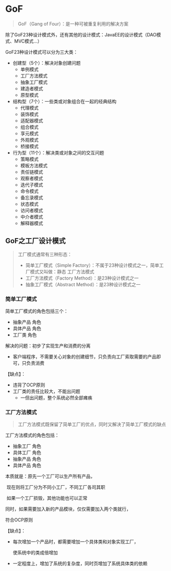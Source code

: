 # GoF

> GoF（Gang of Four）：是一种可被重复利用的解决方案

除了GoF23种设计模式外，还有其他的设计模式：JavaEE的设计模式（DAO模式、MVC模式...）

GoF23种设计模式可以分为三大类：

- 创建型（5个）：解决对象创建问题
  - 单例模式
  - 工厂方法模式
  - 抽象工厂模式
  - 建造者模式
  - 原型模式
- 结构型（7个）：一些类或对象组合在一起的经典结构
  - 代理模式
  - 装饰模式
  - 适配器模式
  - 组合模式
  - 享元模式
  - 外观模式
  - 桥接模式
- 行为型（11个）：解决类或对象之间的交互问题
  - 策略模式
  - 模板方法模式
  - 责任链模式
  - 观察者模式
  - 迭代子模式
  - 命令模式
  - 备忘录模式
  - 状态模式
  - 访问者模式
  - 中介者模式
  - 解释器模式

## GoF之工厂设计模式

> 工厂模式通常有三种形态：
>
> - 简单工厂模式（Simple Factory）：不属于23种设计模式之一，简单工厂模式又叫做：静态 工厂方法模式
> - 工厂方法模式（Factory Method）：是23种设计模式之一
> - 抽象工厂模式（Abstract Method）：是23种设计模式之一

### 简单工厂模式

简单工厂模式的角色包括三个：

- 抽象产品 角色
- 具体产品 角色
- 工厂类 角色

解决的问题：初步了实现生产和消费的分离

- 客户端程序，不需要关心对象的创建细节，只负责向工厂索取需要的产品即可，只负责消费

【缺点】：

- 违背了OCP原则
- 工厂类的责任比较大，不能出问题
  - 一但出问题，整个系统必然全部瘫痪



### 工厂方法模式

> 工厂方法模式既保留了简单工厂的优点，同时又解决了简单工厂模式的缺点

工厂方法模式的角色包括：

- 抽象工厂 角色
- 具体工厂 角色
- 抽象产品 角色
- 具体产品 角色

本质就是：原先一个工厂可以生产所有产品，

​					现在则将工厂分为不同小工厂，不同工厂各司其职

​					如果一个工厂损毁，其他功能也可以正常

同时，如果需要加入新的产品模块，仅仅需要加入两个类就行，

符合OCP原则

【缺点】：

- 每次增加一个产品时，都需要增加一个具体类和对象实现工厂，

  使系统中的类成倍增加

- 一定程度上，增加了系统的复杂度，同时页增加了系统具体类的依赖

